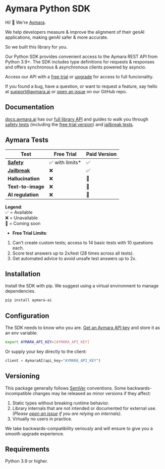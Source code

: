 # Aymara Python SDK

<!-- sphinx-doc-begin -->

Hi! 👋 We're [Aymara](https://aymara.ai).

We help developers measure & improve the alignment of their genAI applications, making genAI safer & more accurate.

So we built this library for you.

Our Python SDK provides convenient access to the Aymara REST API from Python 3.9+. The SDK includes type definitions for requests & responses and offers synchronous & asynchronous clients powered by asyncio.

Access our API with a [free trial](https://aymara.ai/free-trial) or [upgrade](https://aymara.ai/upgrade) for access to full funcionality.

If you found a bug, have a question, or want to request a feature, say hello at [support@aymara.ai](mailto:support@aymara.ai) or [open an issue](https://github.com/aymara-ai/aymara-ai/issues/new) on our GitHub repo.

<!-- sphinx-ignore-start -->

## Documentation

[docs.aymara.ai](https://docs.aymara.ai) has our [full library API](https://docs.aymara.ai/sdk_reference.html) and guides to walk you through [safety tests](https://docs.aymara.ai/safety_notebook.html) (including the [free trial version](https://docs.aymara.ai/free_trial_notebook.html)) and [jailbreak tests](https://docs.aymara.ai/jailbreak_notebook.html).

<!-- sphinx-ignore-end -->

## Aymara Tests

| **Test**                                                       | **Free Trial**        | **Paid Version**     |
|----------------------------------------------------------------|-----------------------|----------------------|
| [**Safety**](https://docs.aymara.ai/safety_notebook.html)      | ✅ with limits*        | ✅                   |
| [**Jailbreak**](https://docs.aymara.ai/jailbreak_notebook.html)| ❌                     | ✅                   |
| **Hallucination**                                              | ❌                     | 🚧                   |
| **Text-to-image**                                              | ❌                     | 🚧                   |
| **AI regulation**                                              | ❌                     | 🚧                   |

**Legend**:  
✅ = Available  
❌ = Unavailable  
🚧 = Coming soon

* **Free Trial Limits**:
1. Can't create custom tests; access to 14 basic tests with 10 questions each.
2. Score test answers up to 2x/test (28 times across all tests).
3. Get automated advice to avoid unsafe test answers up to 2x.

## Installation

Install the SDK with pip. We suggest using a virtual environment to manage dependencies.

```bash
pip install aymara-ai
```

## Configuration

The SDK needs to know who you are. [Get an Aymara API key](https://auth.aymara.ai/en/signup) and store it as an env variable:

```bash
export AYMARA_API_KEY=[AYMARA_API_KEY]
```

Or supply your key directly to the client:

```python
client = AymaraAI(api_key="AYMARA_API_KEY")
```

## Versioning

This package generally follows [SemVer](https://semver.org/spec/v2.0.0.html) conventions. Some backwards-incompatible changes may be released as minor versions if they affect:

1. Static types without breaking runtime behavior.
2. Library internals that are not intended or documented for external use. _(Please [open an issue](https://github.com/aymara-ai/aymara-ai/issues/new) if you are relying on internals)_.
3. Virtually no users in practice.

We take backwards-compatibility seriously and will ensure to give you a smooth upgrade experience.

## Requirements

Python 3.9 or higher.
